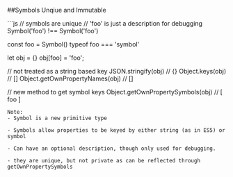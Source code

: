 ##Symbols
Unqiue and Immutable
<!-- .element: class="small" -->

<div class="code-extra es6">
```js
// symbols are unique
// 'foo' is just a description for debugging
Symbol('foo') !== Symbol('foo')

const foo = Symbol()
typeof foo === 'symbol'

let obj = {}
obj[foo] = 'foo';

// not treated as a string based key
JSON.stringify(obj) // {}
Object.keys(obj) // []
Object.getOwnPropertyNames(obj) // []

// new method to get symbol keys
Object.getOwnPropertySymbols(obj) // [ foo ]
```
Note:
- Symbol is a new primitive type

- Symbols allow properties to be keyed by either string (as in ES5) or symbol

- Can have an optional description, though only used for debugging.

- they are unique, but not private as can be reflected through getOwnPropertySymbols
